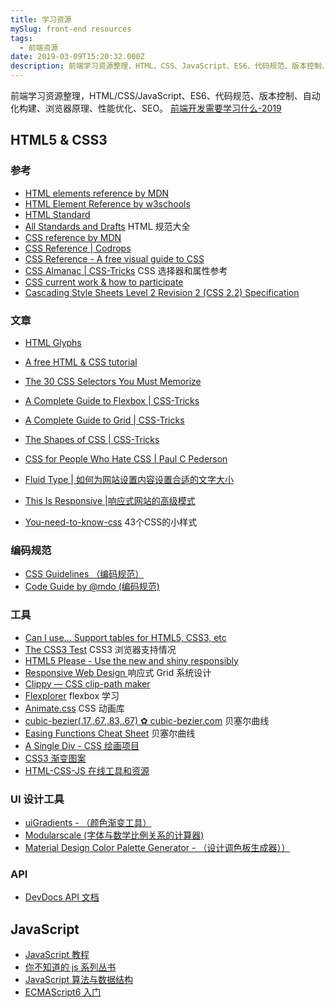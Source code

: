 ```yaml
---
title: 学习资源
mySlug: front-end resources
tags:
  - 前端资源
date: 2019-03-09T15:20:32.000Z
description: 前端学习资源整理，HTML、CSS、JavaScript、ES6、代码规范、版本控制、自动化构建、浏览器原理、性能优化、SEO 等等。
---
```


前端学习资源整理，HTML/CSS/JavaScript、ES6、代码规范、版本控制、自动化构建、浏览器原理、性能优化、SEO。 [前端开发需要学习什么-2019](https://frontendmasters.com/books/front-end-handbook/2019/)

## HTML5 & CSS3

### 参考
- [HTML elements reference by MDN](https://developer.mozilla.org/en-US/docs/Web/HTML/Element)
- [HTML Element Reference by w3schools](https://www.w3schools.com/tags/ref_byfunc.asp)
- [HTML Standard](https://html.spec.whatwg.org/)
- [All Standards and Drafts](https://www.w3.org/TR/?tag=html#w3c_all)  HTML 规范大全
- [CSS reference by MDN](https://developer.mozilla.org/en-US/docs/Web/CSS/Reference)
- [CSS Reference | Codrops](https://tympanus.net/codrops/css_reference/)
- [CSS Reference - A free visual guide to CSS](https://cssreference.io/)
- [CSS Almanac | CSS-Tricks](https://css-tricks.com/almanac/)  CSS 选择器和属性参考
- [CSS current work & how to participate](https://www.w3.org/Style/CSS/current-work)
- [Cascading Style Sheets Level 2 Revision 2 (CSS 2.2) Specification](https://www.w3.org/TR/CSS22/)

### 文章
- [HTML Glyphs](https://css-tricks.com/snippets/html/glyphs/)
- [A free HTML & CSS tutorial](https://marksheet.io/)
- [The 30 CSS Selectors You Must Memorize](https://code.tutsplus.com/tutorials/the-30-css-selectors-you-must-memorize--net-16048)
- [A Complete Guide to Flexbox | CSS-Tricks](https://css-tricks.com/snippets/css/a-guide-to-flexbox/)
- [A Complete Guide to Grid | CSS-Tricks](https://css-tricks.com/snippets/css/complete-guide-grid/)
- [The Shapes of CSS | CSS-Tricks](https://css-tricks.com/the-shapes-of-css/)
- [CSS for People Who Hate CSS | Paul C Pederson](http://paulcpederson.com/articles/css-for-people-who-hate-css/)
- [Fluid Type | 如何为网站设置内容设置合适的文字大小](https://trentwalton.com/2012/06/19/fluid-type/)
- [This Is Responsive |响应式网站的高级模式](https://bradfrost.github.io/this-is-responsive/)
- [You-need-to-know-css](https://lhammer.cn/You-need-to-know-css/#/) 43个CSS的小样式

### 编码规范
- [CSS Guidelines （编码规范）](https://cssguidelin.es/)
- [Code Guide by @mdo (编码规范)](https://codeguide.co/)

### 工具
- [Can I use... Support tables for HTML5, CSS3, etc](https://caniuse.com/)
- [The CSS3 Test](https://css3test.com/) CSS3 浏览器支持情况
- [HTML5 Please - Use the new and shiny responsibly](https://html5please.com/)
- [Responsive Web Design ](http://www.responsivegridsystem.com/) 响应式 Grid 系统设计
- [Clippy — CSS clip-path maker](https://bennettfeely.com/clippy/)
- [Flexplorer](https://bennettfeely.com/flexplorer/)  flexbox 学习
- [Animate.css](https://daneden.github.io/animate.css/) CSS 动画库
- [cubic-bezier(.17,.67,.83,.67) ✿ cubic-bezier.com](https://cubic-bezier.com/#.17,.67,.83,.67) 贝塞尔曲线
- [Easing Functions Cheat Sheet](https://easings.net/) 贝塞尔曲线
- [A Single Div - CSS 绘画项目](https://a.singlediv.com/)
- [CSS3 渐变图案](https://leaverou.github.io/css3patterns/)
- [HTML-CSS-JS 在线工具和资源](https://html-css-js.com/)

### UI 设计工具

- [uiGradients - （颜色渐变工具）](https://uigradients.com/#Amin)
- [Modularscale (字体与数学比例关系的计算器)](https://www.modularscale.com/)
- [Material Design Color Palette Generator - （设计调色板生成器））](https://www.materialpalette.com/)

### API 
- [DevDocs API 文档](https://devdocs.io/)

## JavaScript

- [JavaScript 教程 ](https://wangdoc.com/)
- [你不知道的 js 系列丛书](https://github.com/getify/You-Dont-Know-JS/tree/1ed-zh-CN)
- [JavaScript 算法与数据结构 ](https://github.com/trekhleb/javascript-algorithms/blob/master/README.zh-CN.md)
- [ECMAScript6 入门 ](http://es6.ruanyifeng.com/) 
